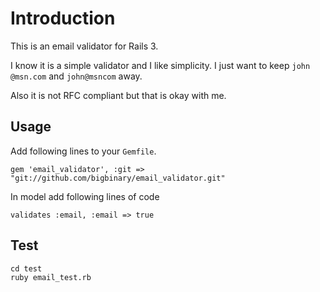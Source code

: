 # Introduction

This is an email validator for Rails 3.

I know it is a simple validator and I like simplicity. I just want to keep `john @msn.com` and `john@msncom` away.

Also it is not RFC compliant but that is okay with me.

## Usage

Add following lines to your `Gemfile`.

    gem 'email_validator', :git => "git://github.com/bigbinary/email_validator.git"

In model add following lines of code

    validates :email, :email => true

## Test

    cd test
    ruby email_test.rb

